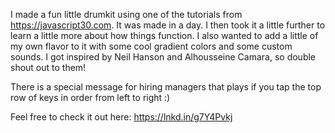 I made a fun little drumkit using one of the tutorials from https://javascript30.com. It was made in a day. I then took it a little further to learn a little more about how things function. I also wanted to add a little of my own flavor to it with some cool gradient colors and some custom sounds. I got inspired by Neil Hanson and Alhousseine Camara, so double shout out to them!


There is a special message for hiring managers that plays if you tap the top row of keys in order from left to right :) 

Feel free to check it out here: https://lnkd.in/g7Y4Pvkj
